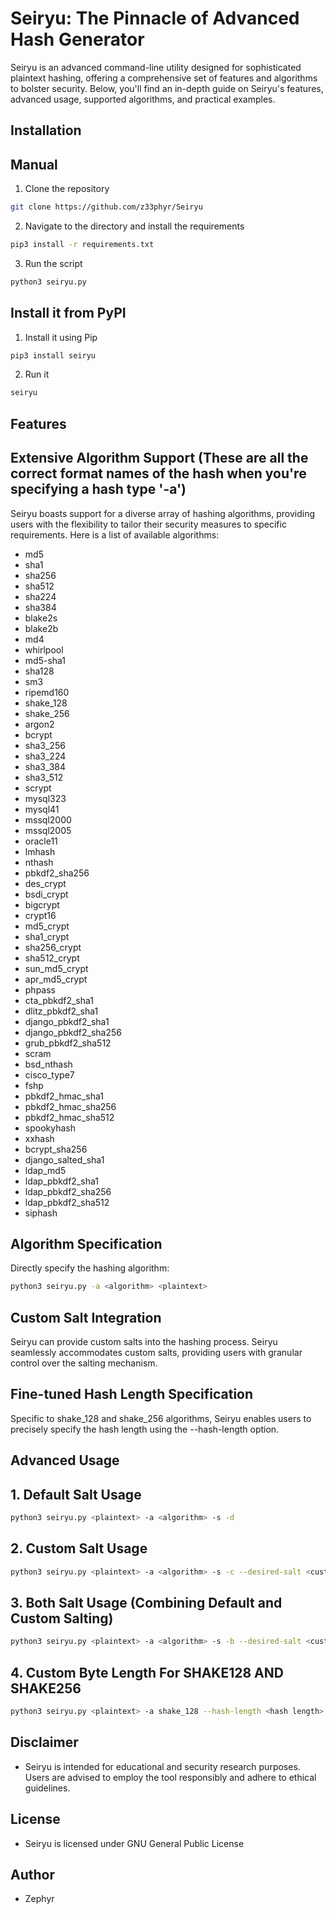 # Seiryu: The Pinnacle of Advanced Hash Generator
Seiryu is an advanced command-line utility designed for sophisticated plaintext hashing, offering a comprehensive set of features and algorithms to bolster security. Below, you'll find an in-depth guide on Seiryu's features, advanced usage, supported algorithms, and practical examples.

## Installation

## Manual

1. Clone the repository

```bash
git clone https://github.com/z33phyr/Seiryu
```

2. Navigate to the directory and install the requirements

```bash
pip3 install -r requirements.txt
```

3. Run the script

```bash
python3 seiryu.py
```

## Install it from PyPI

1. Install it using Pip

```bash
pip3 install seiryu
```

2. Run it

```bash
seiryu
```

## Features

## Extensive Algorithm Support (These are all the correct format names of the hash when you're specifying a hash type '-a')

Seiryu boasts support for a diverse array of hashing algorithms, providing users with the flexibility to tailor their security measures to specific requirements. Here is a list of available algorithms:

- md5
- sha1
- sha256
- sha512
- sha224
- sha384
- blake2s
- blake2b
- md4
- whirlpool
- md5-sha1
- sha128
- sm3
- ripemd160
- shake_128
- shake_256
- argon2
- bcrypt
- sha3_256
- sha3_224
- sha3_384
- sha3_512
- scrypt
- mysql323
- mysql41
- mssql2000
- mssql2005
- oracle11
- lmhash
- nthash
- pbkdf2_sha256
- des_crypt
- bsdi_crypt
- bigcrypt
- crypt16
- md5_crypt
- sha1_crypt
- sha256_crypt
- sha512_crypt
- sun_md5_crypt
- apr_md5_crypt
- phpass
- cta_pbkdf2_sha1
- dlitz_pbkdf2_sha1
- django_pbkdf2_sha1
- django_pbkdf2_sha256
- grub_pbkdf2_sha512
- scram
- bsd_nthash
- cisco_type7
- fshp
- pbkdf2_hmac_sha1
- pbkdf2_hmac_sha256
- pbkdf2_hmac_sha512
- spookyhash
- xxhash
- bcrypt_sha256
- django_salted_sha1
- ldap_md5
- ldap_pbkdf2_sha1
- ldap_pbkdf2_sha256
- ldap_pbkdf2_sha512
- siphash

## Algorithm Specification

Directly specify the hashing algorithm:

```bash
python3 seiryu.py -a <algorithm> <plaintext>
```

## Custom Salt Integration

Seiryu can provide custom salts into the hashing process. Seiryu seamlessly accommodates custom salts, providing users with granular control over the salting mechanism.

## Fine-tuned Hash Length Specification

Specific to shake_128 and shake_256 algorithms, Seiryu enables users to precisely specify the hash length using the --hash-length option.

## Advanced Usage

## 1. Default Salt Usage

```bash
python3 seiryu.py <plaintext> -a <algorithm> -s -d
```

## 2. Custom Salt Usage

```bash
python3 seiryu.py <plaintext> -a <algorithm> -s -c --desired-salt <custom salt>
```

## 3. Both Salt Usage (Combining Default and Custom Salting)

```bash
python3 seiryu.py <plaintext> -a <algorithm> -s -b --desired-salt <custom salt>
```

## 4. Custom Byte Length For SHAKE128 AND SHAKE256

```bash
python3 seiryu.py <plaintext> -a shake_128 --hash-length <hash length>
```

## Disclaimer

- Seiryu is intended for educational and security research purposes. Users are advised to employ the tool responsibly and adhere to ethical guidelines.

## License

- Seiryu is licensed under GNU General Public License

## Author

- Zephyr
